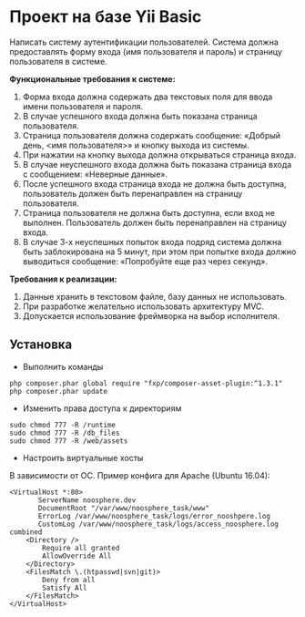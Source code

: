 Проект на базе Yii Basic
============================

Написать систему аутентификации пользователей. Система должна предоставлять форму входа (имя
пользователя и пароль) и страницу пользователя в системе.

**Функциональные требования к системе:**
1. Форма входа должна содержать два текстовых поля для ввода имени пользователя и пароля.
2. В случае успешного входа должна быть показана страница пользователя.
3. Страница пользователя должна содержать сообщение: «Добрый день, <имя пользователя>» и
кнопку выхода из системы.
4. При нажатии на кнопку выхода должна открываться страница входа.
5. В случае неуспешного входа должна быть показана страница входа с сообщением: «Неверные
данные».
6. После успешного входа страница входа не должна быть доступна, пользователь должен быть
перенаправлен на страницу пользователя.
7. Страница пользователя не должна быть доступна, если вход не выполнен. Пользователь должен
быть перенаправлен на страницу входа.
8. В случае 3-х неуспешных попыток входа подряд система должна быть заблокирована на 5 минут,
при этом при попытке входа должно выводиться сообщение: «Попробуйте еще раз через <N>
секунд».

**Требования к реализации:**
1. Данные хранить в текстовом файле, базу данных не использовать.
2. При разработке желательно использовать архитектуру MVC.
3. Допускается использование фреймворка на выбор исполнителя.


Установка
------------

* Выполнить команды 
~~~
php composer.phar global require "fxp/composer-asset-plugin:^1.3.1"
php composer.phar update
~~~

* Изменить права доступа к директориям
~~~
sudo chmod 777 -R /runtime
sudo chmod 777 -R /db_files
sudo chmod 777 -R /web/assets
~~~

* Настроить виртуальные хосты 

В зависимости от ОС. Пример конфига для Apache (Ubuntu 16.04): 
~~~
<VirtualHost *:80>
       ServerName noosphere.dev
       DocumentRoot "/var/www/noosphere_task/www"
       ErrorLog /var/www/noosphere_task/logs/error_nooshpere.log
       CustomLog /var/www/noosphere_task/logs/access_noosphere.log combined
    <Directory />
        Require all granted
        AllowOverride All
    </Directory>
    <FilesMatch \.(htpasswd|svn|git)>
        Deny from all
        Satisfy All
    </FilesMatch>
</VirtualHost>
~~~